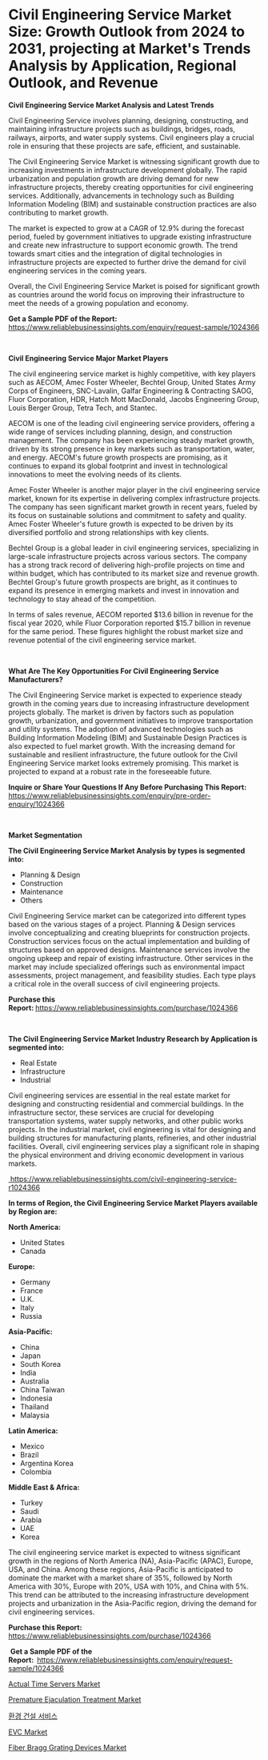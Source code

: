 <p><h1>Civil Engineering Service Market Size: Growth Outlook from 2024 to 2031, projecting at Market's Trends Analysis by Application, Regional Outlook, and Revenue</h1></p><p><strong>Civil Engineering Service Market Analysis and Latest Trends</strong></p>
<p><p>Civil Engineering Service involves planning, designing, constructing, and maintaining infrastructure projects such as buildings, bridges, roads, railways, airports, and water supply systems. Civil engineers play a crucial role in ensuring that these projects are safe, efficient, and sustainable.</p><p>The Civil Engineering Service Market is witnessing significant growth due to increasing investments in infrastructure development globally. The rapid urbanization and population growth are driving demand for new infrastructure projects, thereby creating opportunities for civil engineering services. Additionally, advancements in technology such as Building Information Modeling (BIM) and sustainable construction practices are also contributing to market growth.</p><p>The market is expected to grow at a CAGR of 12.9% during the forecast period, fueled by government initiatives to upgrade existing infrastructure and create new infrastructure to support economic growth. The trend towards smart cities and the integration of digital technologies in infrastructure projects are expected to further drive the demand for civil engineering services in the coming years.</p><p>Overall, the Civil Engineering Service Market is poised for significant growth as countries around the world focus on improving their infrastructure to meet the needs of a growing population and economy.</p></p>
<p><strong>Get a Sample PDF of the Report:&nbsp;</strong> <a href="https://www.reliablebusinessinsights.com/enquiry/request-sample/1024366">https://www.reliablebusinessinsights.com/enquiry/request-sample/1024366</a></p>
<p>&nbsp;</p>
<p><strong>Civil Engineering Service Major Market Players</strong></p>
<p><p>The civil engineering service market is highly competitive, with key players such as AECOM, Amec Foster Wheeler, Bechtel Group, United States Army Corps of Engineers, SNC-Lavalin, Galfar Engineering & Contracting SAOG, Fluor Corporation, HDR, Hatch Mott MacDonald, Jacobs Engineering Group, Louis Berger Group, Tetra Tech, and Stantec.</p><p>AECOM is one of the leading civil engineering service providers, offering a wide range of services including planning, design, and construction management. The company has been experiencing steady market growth, driven by its strong presence in key markets such as transportation, water, and energy. AECOM's future growth prospects are promising, as it continues to expand its global footprint and invest in technological innovations to meet the evolving needs of its clients.</p><p>Amec Foster Wheeler is another major player in the civil engineering service market, known for its expertise in delivering complex infrastructure projects. The company has seen significant market growth in recent years, fueled by its focus on sustainable solutions and commitment to safety and quality. Amec Foster Wheeler's future growth is expected to be driven by its diversified portfolio and strong relationships with key clients.</p><p>Bechtel Group is a global leader in civil engineering services, specializing in large-scale infrastructure projects across various sectors. The company has a strong track record of delivering high-profile projects on time and within budget, which has contributed to its market size and revenue growth. Bechtel Group's future growth prospects are bright, as it continues to expand its presence in emerging markets and invest in innovation and technology to stay ahead of the competition.</p><p>In terms of sales revenue, AECOM reported $13.6 billion in revenue for the fiscal year 2020, while Fluor Corporation reported $15.7 billion in revenue for the same period. These figures highlight the robust market size and revenue potential of the civil engineering service market.</p></p>
<p>&nbsp;</p>
<p><strong>What Are The Key Opportunities For Civil Engineering Service Manufacturers?</strong></p>
<p><p>The Civil Engineering Service market is expected to experience steady growth in the coming years due to increasing infrastructure development projects globally. The market is driven by factors such as population growth, urbanization, and government initiatives to improve transportation and utility systems. The adoption of advanced technologies such as Building Information Modeling (BIM) and Sustainable Design Practices is also expected to fuel market growth. With the increasing demand for sustainable and resilient infrastructure, the future outlook for the Civil Engineering Service market looks extremely promising. This market is projected to expand at a robust rate in the foreseeable future.</p></p>
<p><strong>Inquire or Share Your Questions If Any Before Purchasing This Report:</strong> <a href="https://www.reliablebusinessinsights.com/enquiry/pre-order-enquiry/1024366">https://www.reliablebusinessinsights.com/enquiry/pre-order-enquiry/1024366</a></p>
<p>&nbsp;</p>
<p><strong>Market Segmentation</strong></p>
<p><strong>The Civil Engineering Service Market Analysis by types is segmented into:</strong></p>
<p><ul><li>Planning & Design</li><li>Construction</li><li>Maintenance</li><li>Others</li></ul></p>
<p><p>Civil Engineering Service market can be categorized into different types based on the various stages of a project. Planning & Design services involve conceptualizing and creating blueprints for construction projects. Construction services focus on the actual implementation and building of structures based on approved designs. Maintenance services involve the ongoing upkeep and repair of existing infrastructure. Other services in the market may include specialized offerings such as environmental impact assessments, project management, and feasibility studies. Each type plays a critical role in the overall success of civil engineering projects.</p></p>
<p><strong>Purchase this Report:&nbsp;</strong><a href="https://www.reliablebusinessinsights.com/purchase/1024366">https://www.reliablebusinessinsights.com/purchase/1024366</a></p>
<p>&nbsp;</p>
<p><strong>The Civil Engineering Service Market Industry Research by Application is segmented into:</strong></p>
<p><ul><li>Real Estate</li><li>Infrastructure</li><li>Industrial</li></ul></p>
<p><p>Civil engineering services are essential in the real estate market for designing and constructing residential and commercial buildings. In the infrastructure sector, these services are crucial for developing transportation systems, water supply networks, and other public works projects. In the industrial market, civil engineering is vital for designing and building structures for manufacturing plants, refineries, and other industrial facilities. Overall, civil engineering services play a significant role in shaping the physical environment and driving economic development in various markets.</p></p>
<p><a href="https://www.reliablebusinessinsights.com/civil-engineering-service-r1024366">&nbsp;https://www.reliablebusinessinsights.com/civil-engineering-service-r1024366</a></p>
<p><strong>In terms of Region, the Civil Engineering Service Market Players available by Region are:</strong></p>
<p>
    <p> <strong> North America: </strong>
        <ul>
            <li>United States</li>
            <li>Canada</li>
        </ul>
        </p> 
    <p> <strong> Europe: </strong>
        <ul>
            <li>Germany</li>
            <li>France</li>
            <li>U.K.</li>
            <li>Italy</li>
            <li>Russia</li>
        </ul>
        </p> 
    <p> <strong> Asia-Pacific: </strong>
        <ul>
            <li>China</li>
            <li>Japan</li>
            <li>South Korea</li>
            <li>India</li>
            <li>Australia</li>
            <li>China Taiwan</li>
            <li>Indonesia</li>
            <li>Thailand</li>
            <li>Malaysia</li>
        </ul>
        </p> 
    <p> <strong> Latin America: </strong>
        <ul>
            <li>Mexico</li>
            <li>Brazil</li>
            <li>Argentina Korea</li>
            <li>Colombia</li>
        </ul>
        </p> 
    <p> <strong> Middle East & Africa: </strong>
        <ul>
            <li>Turkey</li>
            <li>Saudi</li>
            <li>Arabia</li>
            <li>UAE</li>
            <li>Korea</li>
        </ul>
    </p>
    </p>
<p><p>The civil engineering service market is expected to witness significant growth in the regions of North America (NA), Asia-Pacific (APAC), Europe, USA, and China. Among these regions, Asia-Pacific is anticipated to dominate the market with a market share of 35%, followed by North America with 30%, Europe with 20%, USA with 10%, and China with 5%. This trend can be attributed to the increasing infrastructure development projects and urbanization in the Asia-Pacific region, driving the demand for civil engineering services.</p></p>
<p><strong>Purchase this Report: </strong><a href="https://www.reliablebusinessinsights.com/purchase/1024366">https://www.reliablebusinessinsights.com/purchase/1024366</a></p>
<p>&nbsp;<strong>Get a Sample PDF of the Report:&nbsp;&nbsp;</strong><a href="https://www.reliablebusinessinsights.com/enquiry/request-sample/1024366">https://www.reliablebusinessinsights.com/enquiry/request-sample/1024366</a></p>
<p><strong></strong></p>
<p><p><a href="https://medium.com/@philipholland626/actual-time-servers-industry-analysis-report-its-market-size-share-trends-by-application-0516df43c32c">Actual Time Servers Market</a></p><p><a href="https://github.com/claudianurdin/Market-Research-Report-List-2/blob/main/premature-ejaculation-treatment-market.md">Premature Ejaculation Treatment Market</a></p><p><a href="https://github.com/gambitz1998/Market-Research-Report-List-2/blob/main/468732078985.md">환경 건설 서비스</a></p><p><a href="https://github.com/kimjmgeh81/Market-Research-Report-List-1/blob/main/evc-market.md">EVC Market</a></p><p><a href="https://medium.com/@kaceyrath00/fiber-bragg-grating-devices-market-emerging-trends-and-future-prospects-for-period-from-2024-to-ca089bdd24e0">Fiber Bragg Grating Devices Market</a></p></p>